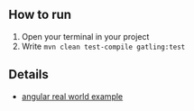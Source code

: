 ## How to run
1. Open your terminal in your project
2. Write `mvn clean test-compile gatling:test`

## Details
- [angular real world example](https://github.com/gothinkster/angular-realworld-example-app)
